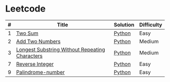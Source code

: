 # Leetcode

| # | Title | Solution | Difficulty |
|---| ----- | -------- | ---------- |
|1|[Two Sum](https://leetcode.com/problems/two-sum/) | [Python](./algorithms/python/palindromeNumber/twoSum.py)|Easy|
|2|[Add Two Numbers](https://leetcode.com/problems/valid-palindrome/) | [Python](./algorithms/python/AddTwoNumbers/AddTwoNumbers.py)|Medium|
|3|[Longest Substring Without Repeating Characters](https://leetcode.com/problems/longest-substring-without-repeating-characters/) | [Python](./algorithms/python/longestSubstringWithoutRepeatingCharacters/longestSubstringWithoutRepeatingCharacters.py)|Medium|
|7|[Reverse Integer](https://leetcode.com/problems/reverse-integer/) | [Python](./algorithms/python/reverseInteger/reverseInteger.py)|Easy|
|9|[Palindrome-number](https://leetcode.com/problems/palindrome-number/) | [Python](./algorithms/python/palindromeNumber/palindromeNumber.py)|Easy|
